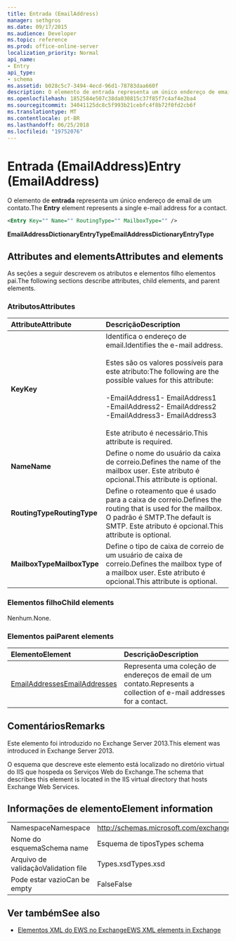 ```yaml
---
title: Entrada (EmailAddress)
manager: sethgros
ms.date: 09/17/2015
ms.audience: Developer
ms.topic: reference
ms.prod: office-online-server
localization_priority: Normal
api_name:
- Entry
api_type:
- schema
ms.assetid: b028c5c7-3494-4ecd-96d1-78783daa660f
description: O elemento de entrada representa um único endereço de email de um contato.
ms.openlocfilehash: 1852584e507c38da030815c37f85f7c4af4e2ba4
ms.sourcegitcommit: 34041125dc8c5f993b21cebfc4f8b72f0fd2cb6f
ms.translationtype: MT
ms.contentlocale: pt-BR
ms.lasthandoff: 06/25/2018
ms.locfileid: "19752076"
---
```

# <a name="entry-emailaddress"></a><span data-ttu-id="3c311-103">Entrada (EmailAddress)</span><span class="sxs-lookup"><span data-stu-id="3c311-103">Entry (EmailAddress)</span></span>

<span data-ttu-id="3c311-104">O elemento de **entrada** representa um único endereço de email de um contato.</span><span class="sxs-lookup"><span data-stu-id="3c311-104">The **Entry** element represents a single e-mail address for a contact.</span></span> 
  
```XML
<Entry Key="" Name="" RoutingType="" MailboxType="" />
```

<span data-ttu-id="3c311-105">**EmailAddressDictionaryEntryType**</span><span class="sxs-lookup"><span data-stu-id="3c311-105">**EmailAddressDictionaryEntryType**</span></span>

## <a name="attributes-and-elements"></a><span data-ttu-id="3c311-106">Attributes and elements</span><span class="sxs-lookup"><span data-stu-id="3c311-106">Attributes and elements</span></span>

<span data-ttu-id="3c311-107">As seções a seguir descrevem os atributos e elementos filho elementos pai.</span><span class="sxs-lookup"><span data-stu-id="3c311-107">The following sections describe attributes, child elements, and parent elements.</span></span>
  
### <a name="attributes"></a><span data-ttu-id="3c311-108">Atributos</span><span class="sxs-lookup"><span data-stu-id="3c311-108">Attributes</span></span>

|<span data-ttu-id="3c311-109">**Attribute**</span><span class="sxs-lookup"><span data-stu-id="3c311-109">**Attribute**</span></span>|<span data-ttu-id="3c311-110">**Descrição**</span><span class="sxs-lookup"><span data-stu-id="3c311-110">**Description**</span></span>|
|:-----|:-----|
|<span data-ttu-id="3c311-111">**Key**</span><span class="sxs-lookup"><span data-stu-id="3c311-111">**Key**</span></span> <br/> | <span data-ttu-id="3c311-112">Identifica o endereço de email.</span><span class="sxs-lookup"><span data-stu-id="3c311-112">Identifies the e-mail address.</span></span><br/><br/><span data-ttu-id="3c311-113">Estes são os valores possíveis para este atributo:</span><span class="sxs-lookup"><span data-stu-id="3c311-113">The following are the possible values for this attribute:</span></span><br/><br/><span data-ttu-id="3c311-114">-EmailAddress1</span><span class="sxs-lookup"><span data-stu-id="3c311-114">-  EmailAddress1</span></span>  <br/><span data-ttu-id="3c311-115">-EmailAddress2</span><span class="sxs-lookup"><span data-stu-id="3c311-115">-  EmailAddress2</span></span>  <br/><span data-ttu-id="3c311-116">-EmailAddress3</span><span class="sxs-lookup"><span data-stu-id="3c311-116">-  EmailAddress3</span></span> <br/><br/>  <span data-ttu-id="3c311-117">Este atributo é necessário.</span><span class="sxs-lookup"><span data-stu-id="3c311-117">This attribute is required.</span></span>  <br/> |
|<span data-ttu-id="3c311-118">**Name**</span><span class="sxs-lookup"><span data-stu-id="3c311-118">**Name**</span></span> <br/> |<span data-ttu-id="3c311-119">Define o nome do usuário da caixa de correio.</span><span class="sxs-lookup"><span data-stu-id="3c311-119">Defines the name of the mailbox user.</span></span> <span data-ttu-id="3c311-120">Este atributo é opcional.</span><span class="sxs-lookup"><span data-stu-id="3c311-120">This attribute is optional.</span></span>  <br/> |
|<span data-ttu-id="3c311-121">**RoutingType**</span><span class="sxs-lookup"><span data-stu-id="3c311-121">**RoutingType**</span></span> <br/> |<span data-ttu-id="3c311-122">Define o roteamento que é usado para a caixa de correio.</span><span class="sxs-lookup"><span data-stu-id="3c311-122">Defines the routing that is used for the mailbox.</span></span> <span data-ttu-id="3c311-123">O padrão é SMTP.</span><span class="sxs-lookup"><span data-stu-id="3c311-123">The default is SMTP.</span></span> <span data-ttu-id="3c311-124">Este atributo é opcional.</span><span class="sxs-lookup"><span data-stu-id="3c311-124">This attribute is optional.</span></span>  <br/> |
|<span data-ttu-id="3c311-125">**MailboxType**</span><span class="sxs-lookup"><span data-stu-id="3c311-125">**MailboxType**</span></span> <br/> |<span data-ttu-id="3c311-126">Define o tipo de caixa de correio de um usuário de caixa de correio.</span><span class="sxs-lookup"><span data-stu-id="3c311-126">Defines the mailbox type of a mailbox user.</span></span> <span data-ttu-id="3c311-127">Este atributo é opcional.</span><span class="sxs-lookup"><span data-stu-id="3c311-127">This attribute is optional.</span></span>  <br/> |
   
### <a name="child-elements"></a><span data-ttu-id="3c311-128">Elementos filho</span><span class="sxs-lookup"><span data-stu-id="3c311-128">Child elements</span></span>

<span data-ttu-id="3c311-129">Nenhum.</span><span class="sxs-lookup"><span data-stu-id="3c311-129">None.</span></span>
  
### <a name="parent-elements"></a><span data-ttu-id="3c311-130">Elementos pai</span><span class="sxs-lookup"><span data-stu-id="3c311-130">Parent elements</span></span>

|<span data-ttu-id="3c311-131">**Elemento**</span><span class="sxs-lookup"><span data-stu-id="3c311-131">**Element**</span></span>|<span data-ttu-id="3c311-132">**Descrição**</span><span class="sxs-lookup"><span data-stu-id="3c311-132">**Description**</span></span>|
|:-----|:-----|
|[<span data-ttu-id="3c311-133">EmailAddresses</span><span class="sxs-lookup"><span data-stu-id="3c311-133">EmailAddresses</span></span>](emailaddresses.md) <br/> |<span data-ttu-id="3c311-134">Representa uma coleção de endereços de email de um contato.</span><span class="sxs-lookup"><span data-stu-id="3c311-134">Represents a collection of e-mail addresses for a contact.</span></span>  <br/> |
   
## <a name="remarks"></a><span data-ttu-id="3c311-135">Comentários</span><span class="sxs-lookup"><span data-stu-id="3c311-135">Remarks</span></span>

<span data-ttu-id="3c311-136">Este elemento foi introduzido no Exchange Server 2013.</span><span class="sxs-lookup"><span data-stu-id="3c311-136">This element was introduced in Exchange Server 2013.</span></span>
  
<span data-ttu-id="3c311-137">O esquema que descreve este elemento está localizado no diretório virtual do IIS que hospeda os Serviços Web do Exchange.</span><span class="sxs-lookup"><span data-stu-id="3c311-137">The schema that describes this element is located in the IIS virtual directory that hosts Exchange Web Services.</span></span>
  
## <a name="element-information"></a><span data-ttu-id="3c311-138">Informações de elemento</span><span class="sxs-lookup"><span data-stu-id="3c311-138">Element information</span></span>

|||
|:-----|:-----|
|<span data-ttu-id="3c311-139">Namespace</span><span class="sxs-lookup"><span data-stu-id="3c311-139">Namespace</span></span>  <br/> |http://schemas.microsoft.com/exchange/services/2006/types  <br/> |
|<span data-ttu-id="3c311-140">Nome do esquema</span><span class="sxs-lookup"><span data-stu-id="3c311-140">Schema name</span></span>  <br/> |<span data-ttu-id="3c311-141">Esquema de tipos</span><span class="sxs-lookup"><span data-stu-id="3c311-141">Types schema</span></span>  <br/> |
|<span data-ttu-id="3c311-142">Arquivo de validação</span><span class="sxs-lookup"><span data-stu-id="3c311-142">Validation file</span></span>  <br/> |<span data-ttu-id="3c311-143">Types.xsd</span><span class="sxs-lookup"><span data-stu-id="3c311-143">Types.xsd</span></span>  <br/> |
|<span data-ttu-id="3c311-144">Pode estar vazio</span><span class="sxs-lookup"><span data-stu-id="3c311-144">Can be empty</span></span>  <br/> |<span data-ttu-id="3c311-145">False</span><span class="sxs-lookup"><span data-stu-id="3c311-145">False</span></span>  <br/> |
   
## <a name="see-also"></a><span data-ttu-id="3c311-146">Ver também</span><span class="sxs-lookup"><span data-stu-id="3c311-146">See also</span></span>

- [<span data-ttu-id="3c311-147">Elementos XML do EWS no Exchange</span><span class="sxs-lookup"><span data-stu-id="3c311-147">EWS XML elements in Exchange</span></span>](ews-xml-elements-in-exchange.md)

